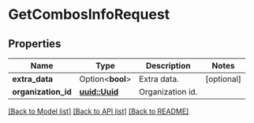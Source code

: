 # GetCombosInfoRequest

## Properties

Name | Type | Description | Notes
------------ | ------------- | ------------- | -------------
**extra_data** | Option<**bool**> | Extra data. | [optional]
**organization_id** | [**uuid::Uuid**](uuid::Uuid.md) | Organization id. | 

[[Back to Model list]](../README.md#documentation-for-models) [[Back to API list]](../README.md#documentation-for-api-endpoints) [[Back to README]](../README.md)


